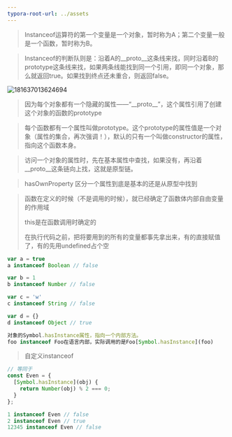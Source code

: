 ```yaml
---
typora-root-url: ../assets
---
```


> Instanceof运算符的第一个变量是一个对象，暂时称为A；第二个变量一般是一个函数，暂时称为B。



> Instanceof的判断队则是：沿着A的\__proto\_\_这条线来找，同时沿着B的prototype这条线来找，如果两条线能找到同一个引用，即同一个对象，那么就返回true。如果找到终点还未重合，则返回false。





![181637013624694](/181637013624694.png)



> 因为每个对象都有一个隐藏的属性——“\__proto\_\_”，这个属性引用了创建这个对象的函数的prototype



> 每个函数都有一个属性叫做prototype。这个prototype的属性值是一个对象（属性的集合，再次强调！），默认的只有一个叫做constructor的属性，指向这个函数本身。



> 访问一个对象的属性时，先在基本属性中查找，如果没有，再沿着_\_proto__这条链向上找，这就是原型链。



> hasOwnProperty 区分一个属性到底是基本的还是从原型中找到



> 函数在定义的时候（不是调用的时候），就已经确定了函数体内部自由变量的作用域
>
> this是在函数调用时确定的
>
> 在执行代码之前，把将要用到的所有的变量都事先拿出来，有的直接赋值了，有的先用undefined占个空



```js
var a = true
a instanceof Boolean // false

var b = 1
b instanceof Number // false

var c = 'w'
c instanceof String // false

var d = {}
d instanceof Object // true
```



```js
对象的Symbol.hasInstance属性，指向一个内部方法。
foo instanceof Foo在语言内部，实际调用的是Foo[Symbol.hasInstance](foo)
```



> 自定义instanceof

```js
// 等同于
const Even = {
  [Symbol.hasInstance](obj) {
    return Number(obj) % 2 === 0;
  }
};

1 instanceof Even // false
2 instanceof Even // true
12345 instanceof Even // false
```



